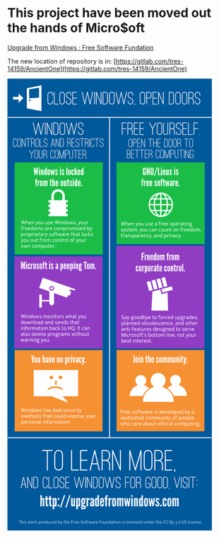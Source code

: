 This project have been moved out the hands of Micro$oft
=======================================================

[Upgrade from Windows : Free Software Fundation](https://www.fsf.org/windows)

The new location of repository is in: [https://gitlab.com/tres-14159/AncientOne](https://gitlab.com/tres-14159/AncientOne)


![](https://github.com/mdtrooper/crawler-google-code/blob/master/win_infographic_final.png)
